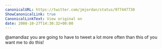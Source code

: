 ```yaml
---
canonicalURL: https://twitter.com/jmjordan/status/977447730
ShowCanonicalLink: true
CanonicalLinkText: View original on
date: 2008-10-27T14:30:32+00:00
---
```

@amandiaz you are going to have to tweet a lot more often than this of you want me to do this!